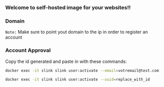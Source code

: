 ### Welcome to self-hosted image for your websites!!


### Domain

`Note:` Make sure to point yout domain to the ip in order to register an account

### Account Approval

Copy the id generated and paste in with these commands:

```bash
docker exec -it slink slink user:activate --email=votremail@test.com
```

```bash
docker exec -it slink slink user:activate --uuid=replace_with_id
```